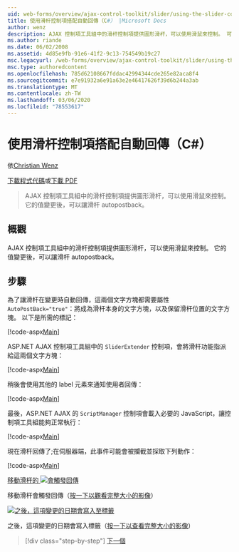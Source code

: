```yaml
---
uid: web-forms/overview/ajax-control-toolkit/slider/using-the-slider-control-with-auto-postback-cs
title: 使用滑杆控制項搭配自動回傳（C#） |Microsoft Docs
author: wenz
description: AJAX 控制項工具組中的滑杆控制項提供圖形滑杆，可以使用滑鼠來控制。 可以讓滑杆 autopost 。
ms.author: riande
ms.date: 06/02/2008
ms.assetid: 4d85e9fb-91e6-41f2-9c13-754549b19c27
msc.legacyurl: /web-forms/overview/ajax-control-toolkit/slider/using-the-slider-control-with-auto-postback-cs
msc.type: authoredcontent
ms.openlocfilehash: 785d62108667fddac42994344cde265e82aca8f4
ms.sourcegitcommit: e7e91932a6e91a63e2e46417626f39d6b244a3ab
ms.translationtype: MT
ms.contentlocale: zh-TW
ms.lasthandoff: 03/06/2020
ms.locfileid: "78553617"
---
```

# <a name="using-the-slider-control-with-auto-postback-c"></a>使用滑杆控制項搭配自動回傳（C#）

依[Christian Wenz](https://github.com/wenz)

[下載程式代碼](https://download.microsoft.com/download/9/3/f/93f8daea-bebd-4821-833b-95205389c7d0/Slider1.cs.zip)或[下載 PDF](https://download.microsoft.com/download/b/6/a/b6ae89ee-df69-4c87-9bfb-ad1eb2b23373/slider1CS.pdf)

> AJAX 控制項工具組中的滑杆控制項提供圖形滑杆，可以使用滑鼠來控制。 它的值變更後，可以讓滑杆 autopostback。

## <a name="overview"></a>概觀

AJAX 控制項工具組中的滑杆控制項提供圖形滑杆，可以使用滑鼠來控制。 它的值變更後，可以讓滑杆 autopostback。

## <a name="steps"></a>步驟

為了讓滑杆在變更時自動回傳，這兩個文字方塊都需要屬性 `AutoPostBack="true"`：將成為滑杆本身的文字方塊，以及保留滑杆位置的文字方塊。 以下是所需的標記：

[!code-aspx[Main](using-the-slider-control-with-auto-postback-cs/samples/sample1.aspx)]

ASP.NET AJAX 控制項工具組中的 `SliderExtender` 控制項，會將滑杆功能指派給這兩個文字方塊：

[!code-aspx[Main](using-the-slider-control-with-auto-postback-cs/samples/sample2.aspx)]

稍後會使用其他的 label 元素來通知使用者回傳：

[!code-aspx[Main](using-the-slider-control-with-auto-postback-cs/samples/sample3.aspx)]

最後，ASP.NET AJAX 的 `ScriptManager` 控制項會載入必要的 JavaScript，讓控制項工具組能夠正常執行：

[!code-aspx[Main](using-the-slider-control-with-auto-postback-cs/samples/sample4.aspx)]

現在滑杆回傳了;在伺服器端，此事件可能會被攔截並採取下列動作：

[!code-aspx[Main](using-the-slider-control-with-auto-postback-cs/samples/sample5.aspx)]

[移動滑杆的 ![會觸發回傳](using-the-slider-control-with-auto-postback-cs/_static/image2.png)](using-the-slider-control-with-auto-postback-cs/_static/image1.png)

移動滑杆會觸發回傳（[按一下以觀看完整大小的影像](using-the-slider-control-with-auto-postback-cs/_static/image3.png)）

[![之後，這項變更的日期會寫入至標籤](using-the-slider-control-with-auto-postback-cs/_static/image5.png)](using-the-slider-control-with-auto-postback-cs/_static/image4.png)

之後，這項變更的日期會寫入標籤（[按一下以查看完整大小的影像](using-the-slider-control-with-auto-postback-cs/_static/image6.png)）

> [!div class="step-by-step"]
> [下一個](databinding-the-slider-control-cs.md)
